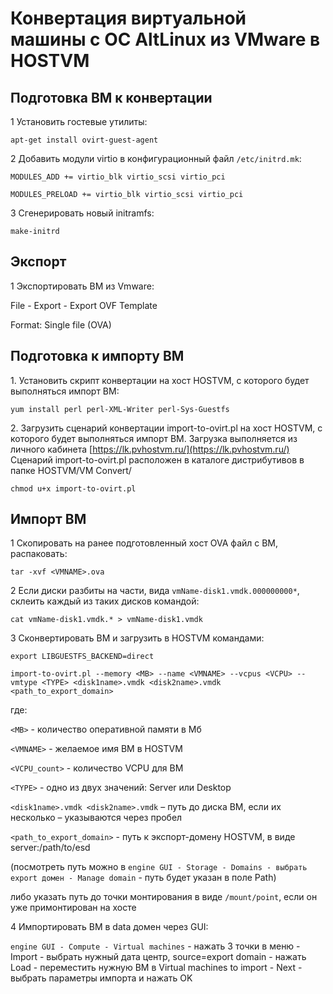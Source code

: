 # Конвертация виртуальной машины с ОС AltLinux из VMware в HOSTVM

## Подготовка ВМ к конвертации

1 Установить гостевые утилиты:

`apt-get install ovirt-guest-agent`

2 Добавить модули virtio в конфигурационный файл `/etc/initrd.mk`:

`MODULES_ADD += virtio_blk virtio_scsi virtio_pci`

`MODULES_PRELOAD += virtio_blk virtio_scsi virtio_pci`

3 Сгенерировать новый initramfs:

`make-initrd`

## Экспорт

1 Экспортировать ВМ из Vmware:

File - Export - Export OVF Template

Format: Single file (OVA)

## Подготовка к импорту ВМ

1\. Установить скрипт конвертации на хост HOSTVM, с которого будет выполняться импорт ВМ:

`yum install perl perl-XML-Writer perl-Sys-Guestfs`

2\. Загрузить сценарий конвертации import-to-ovirt.pl на хост HOSTVM, с которого будет выполняться импорт ВМ. Загрузка выполняется из личного кабинета [https://lk.pvhostvm.ru/](https://lk.pvhostvm.ru/) Сценарий import-to-ovirt.pl  расположен в каталоге дистрибутивов в папке HOSTVM/VM Convert/

`chmod u+x import-to-ovirt.pl`

## Импорт ВМ

1 Скопировать на ранее подготовленный хост OVA файл с ВМ, распаковать:

`tar -xvf <VMNAME>.ova`

2 Если диски разбиты на части, вида `vmName-disk1.vmdk.000000000*`, склеить каждый из таких дисков командой:

`cat vmName-disk1.vmdk.* > vmName-disk1.vmdk`

3 Сконвертировать ВМ и загрузить в HOSTVM командами:

`export LIBGUESTFS_BACKEND=direct`

`import-to-ovirt.pl --memory <MB> --name <VMNAME> --vcpus <VCPU> --vmtype <TYPE> <disk1name>.vmdk <disk2name>.vmdk <path_to_export_domain>`

где:

`<MB>` - количество оперативной памяти в Мб

`<VMNAME>` - желаемое имя ВМ в HOSTVM

`<VCPU_count>` - количество VCPU для ВМ

`<TYPE>` - одно из двух значений: Server или Desktop

`<disk1name>.vmdk <disk2name>.vmdk` – путь до диска ВМ, если их несколько – указываются через пробел

`<path_to_export_domain>` - путь к экспорт-домену HOSTVM, в виде server:/path/to/esd

(посмотреть путь можно в `engine GUI - Storage - Domains - выбрать export домен - Manage domain` - путь будет указан в поле Path)

либо указать путь до точки монтирования в виде `/mount/point`, если он уже примонтирован на хосте

4 Импортировать ВМ в data домен через GUI:

`engine GUI - Compute - Virtual machines` - нажать 3 точки в меню - Import - выбрать нужный дата центр, source=export domain - нажать Load - переместить нужную ВМ в Virtual machines to import - Next - выбрать параметры импорта и нажать OK
